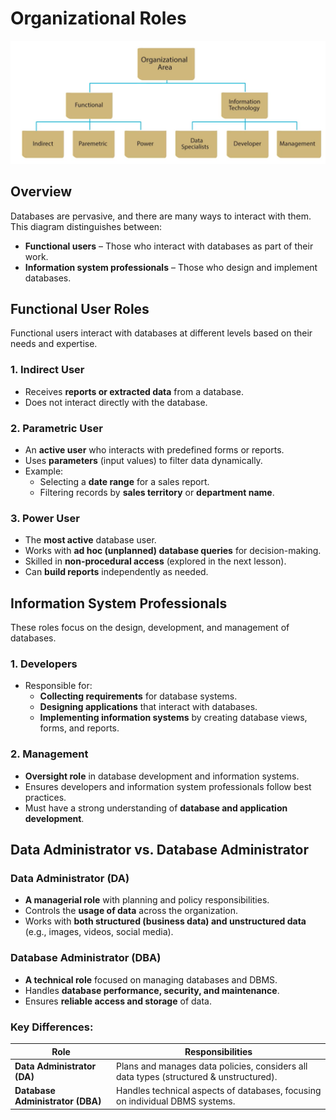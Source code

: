 # Organizational Roles  

![Database Roles](image.png)  

## Overview  
Databases are pervasive, and there are many ways to interact with them. This diagram distinguishes between:  
- **Functional users** – Those who interact with databases as part of their work.  
- **Information system professionals** – Those who design and implement databases.  

## Functional User Roles  
Functional users interact with databases at different levels based on their needs and expertise.  

### 1. Indirect User  
- Receives **reports or extracted data** from a database.  
- Does not interact directly with the database.  

### 2. Parametric User  
- An **active user** who interacts with predefined forms or reports.  
- Uses **parameters** (input values) to filter data dynamically.  
- Example:  
  - Selecting a **date range** for a sales report.  
  - Filtering records by **sales territory** or **department name**.  

### 3. Power User  
- The **most active** database user.  
- Works with **ad hoc (unplanned) database queries** for decision-making.  
- Skilled in **non-procedural access** (explored in the next lesson).  
- Can **build reports** independently as needed.  

## Information System Professionals  
These roles focus on the design, development, and management of databases.  

### 1. Developers  
- Responsible for:  
  - **Collecting requirements** for database systems.  
  - **Designing applications** that interact with databases.  
  - **Implementing information systems** by creating database views, forms, and reports.  

### 2. Management  
- **Oversight role** in database development and information systems.  
- Ensures developers and information system professionals follow best practices.  
- Must have a strong understanding of **database and application development**.  

## Data Administrator vs. Database Administrator  

### **Data Administrator (DA)**  
- **A managerial role** with planning and policy responsibilities.  
- Controls the **usage of data** across the organization.  
- Works with **both structured (business data) and unstructured data** (e.g., images, videos, social media).  

### **Database Administrator (DBA)**  
- **A technical role** focused on managing databases and DBMS.  
- Handles **database performance, security, and maintenance**.  
- Ensures **reliable access and storage** of data.  

### Key Differences:  
| Role | Responsibilities |
|------|----------------|
| **Data Administrator (DA)** | Plans and manages data policies, considers all data types (structured & unstructured). |
| **Database Administrator (DBA)** | Handles technical aspects of databases, focusing on individual DBMS systems. |
